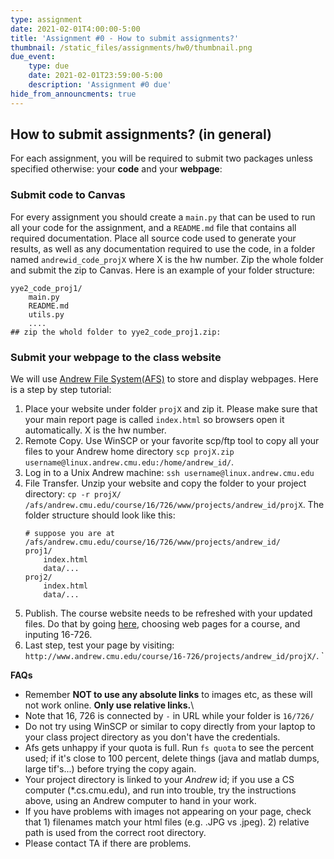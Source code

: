 ```yaml
---
type: assignment
date: 2021-02-01T4:00:00-5:00
title: 'Assignment #0 - How to submit assignments?'
thumbnail: /static_files/assignments/hw0/thumbnail.png
due_event:
    type: due
    date: 2021-02-01T23:59:00-5:00
    description: 'Assignment #0 due'
hide_from_announcments: true
---
```


## How to submit assignments? (in general) 
For each assignment, you will be required to submit two packages unless specified otherwise:  your __code__ and your __webpage__:
### Submit code to Canvas
For every assignment you should create a `main.py` that can be used to run all your code for the assignment, and a `README.md` file that contains all required documentation. Place all source code used to generate your results, as well as any documentation required to use the code, in a folder named `andrewid_code_projX` where X is the hw number. Zip the whole folder and submit the zip to Canvas. Here is an example of your folder structure:
```angular2html
yye2_code_proj1/
    main.py
    README.md
    utils.py
    ....
## zip the whold folder to yye2_code_proj1.zip:
```

### Submit your webpage to the class website
We will use [Andrew File System(AFS)](https://www.cmu.edu/computing/services/comm-collab/collaboration/afs/how-to/index.html) to store and display webpages. Here is a step by step tutorial: 
1. Place your website under folder `projX` and zip it. Please make sure that your main report page is called `index.html` so browsers open it automatically. X is the hw number.
1. Remote Copy. Use WinSCP or your favorite scp/ftp tool to copy all your files to your Andrew home directory `scp projX.zip username@linux.andrew.cmu.edu:/home/andrew_id/`.
1. Log in to a Unix Andrew machine: `ssh username@linux.andrew.cmu.edu`
1. File Transfer.  Unzip your website and copy the folder to your project directory: `cp -r projX/ /afs/andrew.cmu.edu/course/16/726/www/projects/andrew_id/projX`.
   The folder structure should look like this:
    ```angular2html
    # suppose you are at /afs/andrew.cmu.edu/course/16/726/www/projects/andrew_id/
    proj1/
        index.html
        data/...
    proj2/
        index.html
        data/...
    ```
1. Publish. The course website needs to be refreshed with your updated files. Do that by going [here](https://www.andrew.cmu.edu/server/publish.html), choosing web pages for a course, and inputing 16-726.
1. Last step, test your page by visiting: `http://www.andrew.cmu.edu/course/16-726/projects/andrew_id/projX/`.
`

__FAQs__
- Remember __NOT to use any absolute links__ to images etc, as these will not work online. __Only use relative links.__\
- Note that 16, 726 is connected by `-` in URL while your folder is `16/726/`     
-   Do not try using WinSCP or similar to copy directly from your laptop to your class project directory as you don't have the credentials.
- Afs gets unhappy if your quota is full. Run `fs quota` to see the percent used; if it's close to 100 percent, delete things (java and matlab dumps, large tif's...) before trying the copy again.
- Your project directory is linked to your _Andrew_ id; if you use a CS computer (*.cs.cmu.edu), and run into trouble, try the instructions above, using an Andrew computer to hand in your work.
- If you have problems with images not appearing on your page, check that 1) filenames match your html files (e.g. .JPG vs .jpeg). 2) relative path is used from the correct root directory. 
- Please contact TA if there are problems. 
